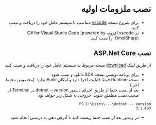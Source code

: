<div dir='rtl'>
  
# نصب ملزومات اولیه
* برای شروع نسخه <a href="https://code.visualstudio.com/">vscode</a> متناسب با سیستم عامل خود را دریافت و نصب کتید.
* در vscode افزونه C# for Visual Studio Code (powered by OmniSharp). را نصب کنید.


## نصب ASP.Net Core
از طریق لینک <a href="https://dotnet.microsoft.com/download">download</a> نسخه مربوط به سیستم عامل خود را دریافت و نصب کنید
* برای برنامه نویسی نسخه SDK دانلود و نصب شود
* نسخه Runtime فقط قابلیت اجرا دارد و امکان Build ندارد. (مخصوص محیط اجرا)
* بعد از نصب حتما از طریق اجرای دستور dotnet --version در Terminal از صحت نصب مطمئن شوید. خروجی به شکل زیر خواهد بود
```
PS C:\Users\...\dotnet -- version
3.1.403
```
* در ویندوز بعد از نصب حتما ریست کنید تا آدرس دهی به درستی انجام شود

